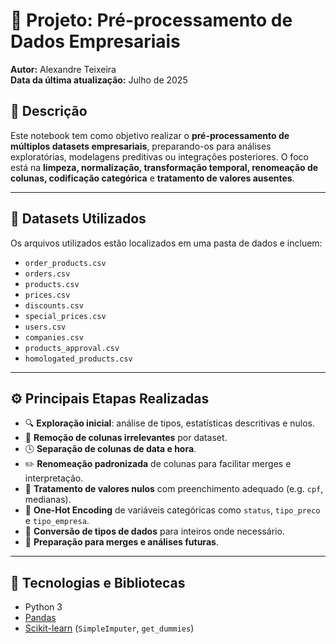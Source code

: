 # 🧹 Projeto: Pré-processamento de Dados Empresariais

**Autor:** Alexandre Teixeira  
**Data da última atualização:** Julho de 2025

## 📌 Descrição

Este notebook tem como objetivo realizar o **pré-processamento de múltiplos datasets empresariais**, preparando-os para análises exploratórias, modelagens preditivas ou integrações posteriores. O foco está na **limpeza, normalização, transformação temporal, renomeação de colunas, codificação categórica** e **tratamento de valores ausentes**.

---

## 📂 Datasets Utilizados

Os arquivos utilizados estão localizados em uma pasta de dados e incluem:

- `order_products.csv`
- `orders.csv`
- `products.csv`
- `prices.csv`
- `discounts.csv`
- `special_prices.csv`
- `users.csv`
- `companies.csv`
- `products_approval.csv`
- `homologated_products.csv`

---

## ⚙️ Principais Etapas Realizadas

- 🔍 **Exploração inicial**: análise de tipos, estatísticas descritivas e nulos.
- 🧼 **Remoção de colunas irrelevantes** por dataset.
- 🕓 **Separação de colunas de data e hora**.
- ✏️ **Renomeação padronizada** de colunas para facilitar merges e interpretação.
- 🚫 **Tratamento de valores nulos** com preenchimento adequado (e.g. `cpf`, medianas).
- 🧠 **One-Hot Encoding** de variáveis categóricas como `status`, `tipo_preco` e `tipo_empresa`.
- 🔢 **Conversão de tipos de dados** para inteiros onde necessário.
- 🧩 **Preparação para merges e análises futuras**.

---

## 🧪 Tecnologias e Bibliotecas

- Python 3
- [Pandas](https://pandas.pydata.org/)
- [Scikit-learn](https://scikit-learn.org/) (`SimpleImputer`, `get_dummies`)

